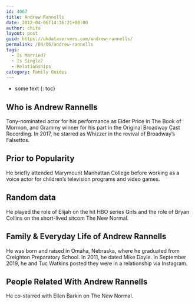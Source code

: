 ```yaml
---
id: 4067
title: Andrew Rannells
date: 2012-04-06T14:36:21+00:00
author: chito
layout: post
guid: https://ukdataservers.com/andrew-rannells/
permalink: /04/06/andrew-rannells
tags:
  - Is Married?
  - Is Single?
  - Relationships
category: Family Guides
---
```


* some text
{: toc}
          
          
## Who is  Andrew Rannells
                  
                  
                  
Tony-nominated actor for his performance as Elder Price in The Book of Mormon, and Grammy winner for his part in the Original Broadway Cast Recording. In 2017, he starred as Whizzer in the revival of Broadway&#8217;s Falsettos.
                  
                
                
                
## Prior to Popularity 
                  
                  
                  
He briefly attended Marymount Manhattan College before working as a voice actor for children&#8217;s television programs and video games.
                  
                
                
                
## Random data 
                  
                  
                  
He played the role of Elijah on the hit HBO series Girls and the role of Bryan Collins on the short-lived sitcom The New Normal.
                  
                
                
                
## Family & Everyday Life of Andrew Rannells
                  
                  
                  
He was born and raised in Omaha, Nebraska, where he graduated from Creighton Preparatory School. In 2011, he dated Mike Doyle. In September 2019, he and Tuc Watkins posted they were in a relationship via Instagram. 
                  
                
                
                
## People Related With  Andrew Rannells
                  
                  
                  
He co-starred with Ellen Barkin on The New Normal.
                  
                
              
            
          
          
          
    
    
  

